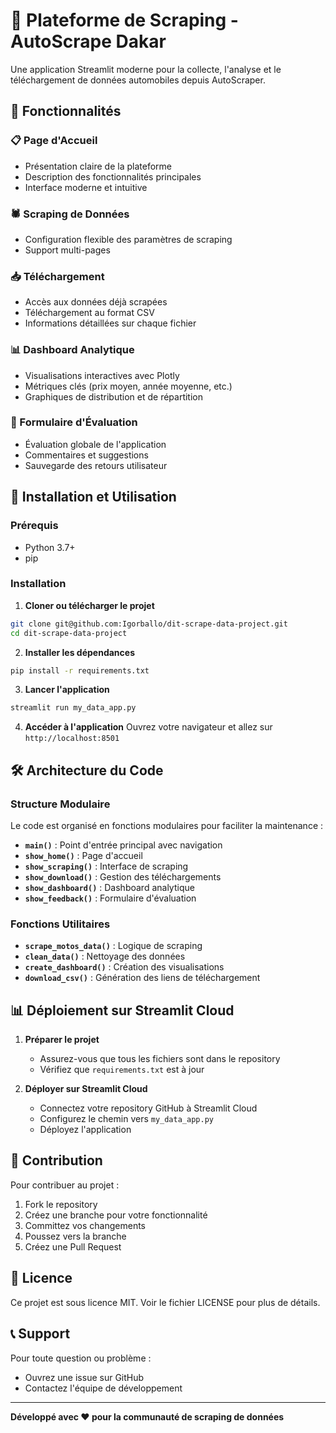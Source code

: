 # 🚗 Plateforme de Scraping - AutoScrape Dakar

Une application Streamlit moderne pour la collecte, l'analyse et le téléchargement de données automobiles depuis AutoScraper.

## 🎯 Fonctionnalités

### 📋 Page d'Accueil
- Présentation claire de la plateforme
- Description des fonctionnalités principales
- Interface moderne et intuitive

### 🕷️ Scraping de Données
- Configuration flexible des paramètres de scraping
- Support multi-pages

### 📥 Téléchargement
- Accès aux données déjà scrapées
- Téléchargement au format CSV
- Informations détaillées sur chaque fichier

### 📊 Dashboard Analytique
- Visualisations interactives avec Plotly
- Métriques clés (prix moyen, année moyenne, etc.)
- Graphiques de distribution et de répartition

### 📝 Formulaire d'Évaluation
- Évaluation globale de l'application
- Commentaires et suggestions
- Sauvegarde des retours utilisateur

## 🚀 Installation et Utilisation

### Prérequis
- Python 3.7+
- pip

### Installation

1. **Cloner ou télécharger le projet**
```bash
git clone git@github.com:Igorballo/dit-scrape-data-project.git
cd dit-scrape-data-project
```

2. **Installer les dépendances**
```bash
pip install -r requirements.txt
```

3. **Lancer l'application**
```bash
streamlit run my_data_app.py
```

4. **Accéder à l'application**
Ouvrez votre navigateur et allez sur `http://localhost:8501`

## 🛠️ Architecture du Code

### Structure Modulaire
Le code est organisé en fonctions modulaires pour faciliter la maintenance :

- **`main()`** : Point d'entrée principal avec navigation
- **`show_home()`** : Page d'accueil
- **`show_scraping()`** : Interface de scraping
- **`show_download()`** : Gestion des téléchargements
- **`show_dashboard()`** : Dashboard analytique
- **`show_feedback()`** : Formulaire d'évaluation

### Fonctions Utilitaires
- **`scrape_motos_data()`** : Logique de scraping
- **`clean_data()`** : Nettoyage des données
- **`create_dashboard()`** : Création des visualisations
- **`download_csv()`** : Génération des liens de téléchargement


## 📊 Déploiement sur Streamlit Cloud

1. **Préparer le projet**
   - Assurez-vous que tous les fichiers sont dans le repository
   - Vérifiez que `requirements.txt` est à jour

2. **Déployer sur Streamlit Cloud**
   - Connectez votre repository GitHub à Streamlit Cloud
   - Configurez le chemin vers `my_data_app.py`
   - Déployez l'application


## 🤝 Contribution

Pour contribuer au projet :

1. Fork le repository
2. Créez une branche pour votre fonctionnalité
3. Committez vos changements
4. Poussez vers la branche
5. Créez une Pull Request

## 📝 Licence

Ce projet est sous licence MIT. Voir le fichier LICENSE pour plus de détails.

## 📞 Support

Pour toute question ou problème :
- Ouvrez une issue sur GitHub
- Contactez l'équipe de développement

---

**Développé avec ❤️ pour la communauté de scraping de données**